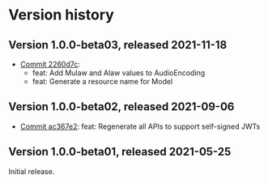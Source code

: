 # Version history

## Version 1.0.0-beta03, released 2021-11-18

- [Commit 2260d7c](https://github.com/googleapis/google-cloud-dotnet/commit/2260d7c):
  - feat: Add Mulaw and Alaw values to AudioEncoding
  - feat: Generate a resource name for Model

## Version 1.0.0-beta02, released 2021-09-06

- [Commit ac367e2](https://github.com/googleapis/google-cloud-dotnet/commit/ac367e2): feat: Regenerate all APIs to support self-signed JWTs

## Version 1.0.0-beta01, released 2021-05-25

Initial release.
